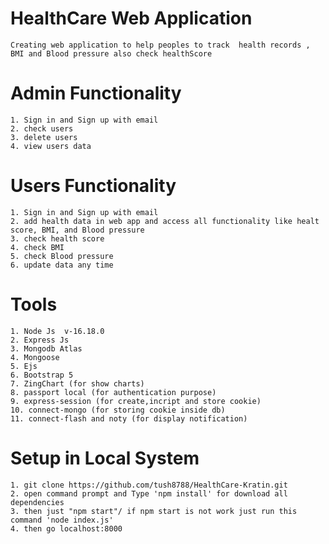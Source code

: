 # HealthCare Web Application 
    Creating web application to help peoples to track  health records , BMI and Blood pressure also check healthScore 

# Admin Functionality
    1. Sign in and Sign up with email
    2. check users
    3. delete users
    4. view users data

# Users Functionality
    1. Sign in and Sign up with email
    2. add health data in web app and access all functionality like healt score, BMI, and Blood pressure 
    3. check health score
    4. check BMI 
    5. check Blood pressure 
    6. update data any time
  
# Tools 
    1. Node Js  v-16.18.0
    2. Express Js
    3. Mongodb Atlas
    4. Mongoose
    5. Ejs 
    6. Bootstrap 5
    7. ZingChart (for show charts)
    8. passport local (for authentication purpose)
    9. express-session (for create,incript and store cookie)
    10. connect-mongo (for storing cookie inside db)
    11. connect-flash and noty (for display notification) 


# Setup in Local System

    1. git clone https://github.com/tush8788/HealthCare-Kratin.git
    2. open command prompt and Type 'npm install' for download all dependencies
    3. then just "npm start"/ if npm start is not work just run this command 'node index.js'
    4. then go localhost:8000


